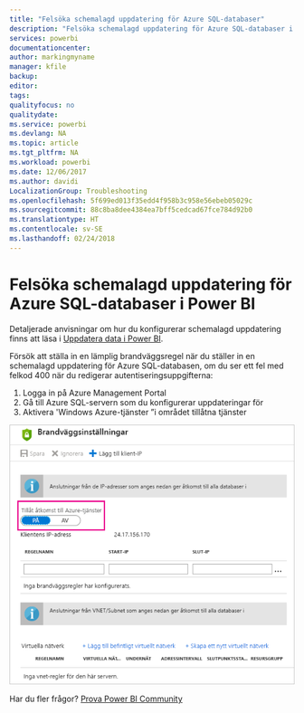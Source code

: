 ```yaml
---
title: "Felsöka schemalagd uppdatering för Azure SQL-databaser"
description: "Felsöka schemalagd uppdatering för Azure SQL-databaser i Power BI"
services: powerbi
documentationcenter: 
author: markingmyname
manager: kfile
backup: 
editor: 
tags: 
qualityfocus: no
qualitydate: 
ms.service: powerbi
ms.devlang: NA
ms.topic: article
ms.tgt_pltfrm: NA
ms.workload: powerbi
ms.date: 12/06/2017
ms.author: davidi
LocalizationGroup: Troubleshooting
ms.openlocfilehash: 5f699ed013f35edd4f958b3c958e56ebeb05029c
ms.sourcegitcommit: 88c8ba8dee4384ea7bff5cedcad67fce784d92b0
ms.translationtype: HT
ms.contentlocale: sv-SE
ms.lasthandoff: 02/24/2018
---
```

# <a name="troubleshooting-scheduled-refresh-for-azure-sql-databases-in-power-bi"></a>Felsöka schemalagd uppdatering för Azure SQL-databaser i Power BI
Detaljerade anvisningar om hur du konfigurerar schemalagd uppdatering finns att läsa i [Uppdatera data i Power BI](refresh-data.md).

Försök att ställa in en lämplig brandväggsregel när du ställer in en schemalagd uppdatering för Azure SQL-databasen, om du ser ett fel med felkod 400 när du redigerar autentiseringsuppgifterna:

1. Logga in på Azure Management Portal
2. Gå till Azure SQL-servern som du konfigurerar uppdateringar för
3. Aktivera 'Windows Azure-tjänster ”i området tillåtna tjänster

![](media/service-admin-troubleshooting-scheduled-refresh-azure-sql-databases/azurerefresh.png)  

Har du fler frågor? [Prova Power BI Community](http://community.powerbi.com/)

